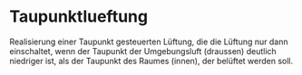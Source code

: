 # Taupunktlueftung
Realisierung einer Taupunkt gesteuerten Lüftung, die die Lüftung nur dann einschaltet, wenn der Taupunkt der Umgebungsluft (draussen) deutlich niedriger ist, als der Taupunkt des Raumes (innen), der belüftet werden soll.
